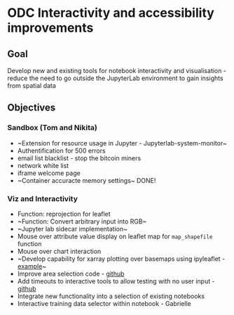 # ODC Interactivity and accessibility improvements

## Goal
Develop new and existing tools for notebook interactivity and visualisation - reduce the need to go outside the JupyterLab environment to gain insights from spatial data

## Objectives
### Sandbox (Tom and Nikita)
- ~Extension for resource usage in Jupyter - Jupyterlab-system-monitor~
- Authentification for 500 errors
- email list blacklist - stop the bitcoin miners
- network white list
- iframe welcome page
- ~Container accuracte memory settings~ DONE!
### Viz and Interactivity
- Function: reprojection for leaflet
- ~Function: Convert arbitrary input into RGB~
- ~Jupyter lab sidecar implementation~
- Mouse over attribute value display on leaflet map for `map_shapefile` function
- Mouse over chart interaction
- ~Develop capability for xarray plotting over basemaps using ipyleaflet - [example](https://github.com/jupyter-widgets/ipyleaflet/blob/master/examples/Numpy.ipynb)~
- Improve area selection code - [github](https://github.com/GeoscienceAustralia/dea-notebooks/pull/482)
- Add timeouts to interactive tools to allow testing with no user input - [github](https://github.com/opendatacube/odc-tools/issues/31)
- Integrate new functionality into a selection of existing notebooks
- Interactive training data selector within notebook - Gabrielle
